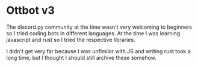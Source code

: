 # Ottbot v3

The discord.py community at the time wasn't very welcoming to beginners so I
tried coding bots in different languages. At the time I was learning javascript
and rust so I tried the respective libraries.

I didn't get very far because I was unfimilar with JS and writing rust took a long
time, but I thought I should still archive these somehow.
